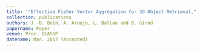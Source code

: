 ```yaml
---
title: '"Effective Fisher Vector Aggregation for 3D Object Retrieval,"'
collection: publications
authors: J.-B. Boin, A. Araujo, L. Ballan and B. Girod
papername: Paper
venue: Proc. ICASSP
datename: Mar. 2017 (Accepted)
---
```

